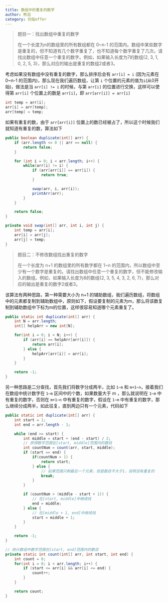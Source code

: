 ```yaml
---
title: 数组中的重复的数字
author: 熊滔
category: 剑指offer
---
```


> 题目一：找出数组中重复的数字
>
> 在一个长度为n的数组里的所有数组都在 0~n-1 的范围内。数组中某些数字是重复的，但不知道有几个数字重复了，也不知道每个数字重复了几次。请找出数组中任意一个重复的数字。例如，如果输入长度为7的数组{2, 3, 1, 0, 2, 5, 3}，那么对应的输出是重复的数组2或者3。

考虑如果没有数组中没有重复的数字，那么排序后会有 `arr[i] = i` (因为元素在 0~n-1 的范围内)，那么现在我们遍历数组，让第 `i` 个位置的元素的值为`i`(从0开始)，做法是当 `arr[i] != i` 的时候，与第 `arr[i]` 的位置进行交换，这样可以使得第 `arr[i]` 个位置上的数是 `arr[i]`，即 `arr[arr[i]] = arr[i]`

```java
int temp = arr[i];
arr[i] = arr[temp];
arr[temp] = temp;
```

如果有重复的数，由于 `arr[arr[i]]` 位置上的数已经被占了，所以这个时候我们就知道有重复的数，算法如下

```java
public boolean duplicate(int[] arr) {
    if (arr.length <= 0 || arr == null) {
        return false;
    }

    for (int i = 0; i < arr.length; i++) {
        while(arr[i] != i) {
            if (arr[arr[i]] == arr[i]) {
                return true;
            }

            swap(arr, i, arr[i]);
            printArr(arr);
        }
    }

    return false;
}

private void swap(int[] arr, int i, int j) {
    int temp = arr[i];
    arr[i] = arr[j];
    arr[j] = temp;
}
```

> 题目二：不修改数组找出重复的数字
>
> 在一个长度为 n+1 的数组里的所有数字都在 1~n 的范围内，所以数组中至少有一个数字是重复的。请找出数组中任意一个重复的数字，但不能修改输入的数组。例如，如果输入长度为8的数组{2, 3, 5, 4, 3, 2, 6, 7}，那么对应的输出是重复的数字2或者3。

该算法有两种思路，第一种需要大小为 n+1 的辅助数组，我们遍历数组，将数组中的元素都复制到辅助数组中，原则如下，假设要复制的元素为m，那么将该数复制到辅助数组中下标为m的位置，这样很容易知道哪个元素重复了。

```java
public static int duplicate(int[] arr) {
    int N = arr.length;
    int[] helpArr = new int[N];

    for(int i = 0; i < N; i++) {
        if (arr[i] == helpArr[arr[i]]) {
            return arr[i];
        } else {
            helpArr[arr[i]] = arr[i];
        }
    }

    return -1;
}
```

另一种思路是二分查找，首先我们将数字分成两半，比如  `1~m` 和 `m+1~n`，接着我们在数组中统计数字在  `1~m` 区间中的个数，如果数量大于 m ，那么就说明在  `1~m` 中有重复的数字，否则在 `m+1~n` 中有重复的数字，假设在  `1~m` 中有重复的数字，那么继续分成两半，如此往复，直到两边只有一个元素，代码如下

```java
public static int duplicate(int[] arr) {
    int start = 1;
    int end = arr.length - 1;

    while (end >= start) {
        int middle = start + (end - start) / 2;
        // 获得数字范围在[start, middle]范围内的数目
        int countNum = count(arr, start, middle);
        if (start == end) {
            if(countNum > 1) {
                return start;
            } else {
                // 如果范围只剩最后一个元素，但是数目不大于1，说明没有重复的
                break;
            }
        }

        if (countNum > (middle - start + 1)) {
            // 在[start, middle]中继续找
            end = middle;
        } else {
            // 在[middle + 1, end]中继续找
            start = middle + 1;
        }
    }

    return -1;
}

// 统计数组中数字范围在[start, end]范围内的数目
private static int count(int[] arr, int start, int end) {
    int count = 0;
    for(int i = 0; i < arr.length; i++) {
        if (start <= arr[i] && arr[i] <= end) {
            count++;
        }
    }

    return count;
}
```

<Disqus />